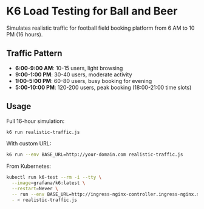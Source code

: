 # K6 Load Testing for Ball and Beer

Simulates realistic traffic for football field booking platform from 6 AM to 10 PM (16 hours).

## Traffic Pattern

- **6:00-9:00 AM**: 10-15 users, light browsing
- **9:00-1:00 PM**: 30-40 users, moderate activity
- **1:00-5:00 PM**: 60-80 users, busy booking for evening
- **5:00-10:00 PM**: 120-200 users, peak booking (18:00-21:00 time slots)

## Usage

Full 16-hour simulation:
```bash
k6 run realistic-traffic.js
```

With custom URL:
```bash
k6 run --env BASE_URL=http://your-domain.com realistic-traffic.js
```

From Kubernetes:
```bash
kubectl run k6-test --rm -i --tty \
  --image=grafana/k6:latest \
  --restart=Never \
  -- run --env BASE_URL=http://ingress-nginx-controller.ingress-nginx.svc.cluster.local \
  - < realistic-traffic.js
```

